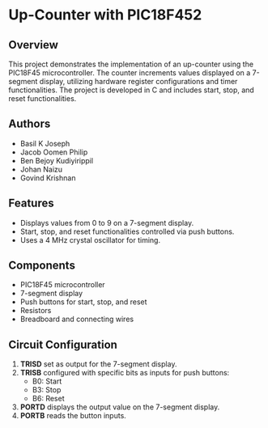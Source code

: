 # Up-Counter with PIC18F452

## Overview
This project demonstrates the implementation of an up-counter using the PIC18F45 microcontroller. The counter increments values displayed on a 7-segment display, utilizing hardware register configurations and timer functionalities. The project is developed in C and includes start, stop, and reset functionalities.

## Authors
- Basil K Joseph
- Jacob Oomen Philip
- Ben Bejoy Kudiyirippil
- Johan Naizu
- Govind Krishnan

## Features
- Displays values from 0 to 9 on a 7-segment display.
- Start, stop, and reset functionalities controlled via push buttons.
- Uses a 4 MHz crystal oscillator for timing.

## Components
- PIC18F45 microcontroller
- 7-segment display
- Push buttons for start, stop, and reset
- Resistors
- Breadboard and connecting wires

## Circuit Configuration
1. **TRISD** set as output for the 7-segment display.
2. **TRISB** configured with specific bits as inputs for push buttons:
   - B0: Start
   - B3: Stop
   - B6: Reset
3. **PORTD** displays the output value on the 7-segment display.
4. **PORTB** reads the button inputs.
